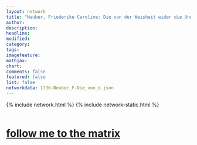 ```yaml
---
layout: network
title: "Neuber, Friederike Caroline: Die von der Weisheit wider die Unwissenheit beschützte Schauspielkunst (1736)"
author:
description:
headline:
modified:
category:
tags: 
imagefeature: 
mathjax: 
chart: 
comments: false
featured: false
list: false
networkdata: 1736-Neuber_F-Die_von_d.json
---
```

{% include network.html %}
{% include network-static.html %}
<div class="row">
  <div class="small-5 small-centered columns"><a href="/matrix226"><h1>follow me to the matrix</h1></a>
</div>
</div>
